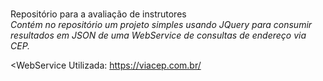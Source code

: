 # 
Repositório para a avaliação de instrutores<br>
<i>Contém no repositório um projeto simples usando JQuery para consumir resultados em JSON de uma WebService de consultas de endereço via CEP.</i>

<WebService Utilizada: https://viacep.com.br/


